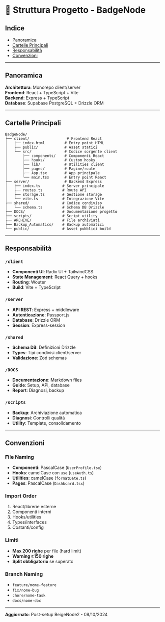 # 📁 Struttura Progetto - BadgeNode

## Indice

- [Panoramica](#panoramica)
- [Cartelle Principali](#cartelle-principali)
- [Responsabilità](#responsabilità)
- [Convenzioni](#convenzioni)

---

## Panoramica

**Architettura**: Monorepo client/server  
**Frontend**: React + TypeScript + Vite  
**Backend**: Express + TypeScript  
**Database**: Supabase PostgreSQL + Drizzle ORM

---

## Cartelle Principali

```
BadgeNode/
├── client/                 # Frontend React
│   ├── index.html         # Entry point HTML
│   ├── public/            # Asset statici
│   └── src/               # Codice sorgente client
│       ├── components/    # Componenti React
│       ├── hooks/         # Custom hooks
│       ├── lib/           # Utilities client
│       ├── pages/         # Pagine/route
│       ├── App.tsx        # App principale
│       └── main.tsx       # Entry point React
├── server/                # Backend Express
│   ├── index.ts          # Server principale
│   ├── routes.ts         # Route API
│   ├── storage.ts        # Gestione storage
│   └── vite.ts           # Integrazione Vite
├── shared/               # Codice condiviso
│   └── schema.ts         # Schema DB Drizzle
├── DOCS/                 # Documentazione progetto
├── scripts/              # Script utility
├── ARCHIVE/              # File archiviati
├── Backup_Automatico/    # Backup automatici
└── public/               # Asset pubblici build
```

---

## Responsabilità

### `/client`

- **Componenti UI**: Radix UI + TailwindCSS
- **State Management**: React Query + hooks
- **Routing**: Wouter
- **Build**: Vite + TypeScript

### `/server`

- **API REST**: Express + middleware
- **Autenticazione**: Passport.js
- **Database**: Drizzle ORM
- **Session**: Express-session

### `/shared`

- **Schema DB**: Definizioni Drizzle
- **Types**: Tipi condivisi client/server
- **Validazione**: Zod schemas

### `/DOCS`

- **Documentazione**: Markdown files
- **Guide**: Setup, API, database
- **Report**: Diagnosi, backup

### `/scripts`

- **Backup**: Archiviazione automatica
- **Diagnosi**: Controlli qualità
- **Utility**: Template, consolidamento

---

## Convenzioni

### File Naming

- **Componenti**: PascalCase (`UserProfile.tsx`)
- **Hooks**: camelCase con `use` (`useAuth.ts`)
- **Utilities**: camelCase (`formatDate.ts`)
- **Pages**: PascalCase (`Dashboard.tsx`)

### Import Order

1. React/librerie esterne
2. Componenti interni
3. Hooks/utilities
4. Types/interfaces
5. Costanti/config

### Limiti

- **Max 200 righe** per file (hard limit)
- **Warning ≥150 righe**
- **Split obbligatorio** se superato

### Branch Naming

- `feature/nome-feature`
- `fix/nome-bug`
- `chore/nome-task`
- `docs/nome-doc`

---

**Aggiornato**: Post-setup BeigeNode2 - 08/10/2024
